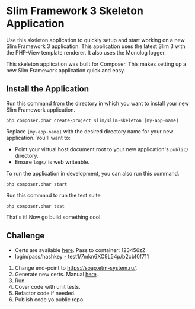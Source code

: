 # Slim Framework 3 Skeleton Application

Use this skeleton application to quickly setup and start working on a new Slim Framework 3 application. This application uses the latest Slim 3 with the PHP-View template renderer. It also uses the Monolog logger.

This skeleton application was built for Composer. This makes setting up a new Slim Framework application quick and easy.

## Install the Application

Run this command from the directory in which you want to install your new Slim Framework application.

    php composer.phar create-project slim/slim-skeleton [my-app-name]

Replace `[my-app-name]` with the desired directory name for your new application. You'll want to:

* Point your virtual host document root to your new application's `public/` directory.
* Ensure `logs/` is web writeable.

To run the application in development, you can also run this command. 

	php composer.phar start

Run this command to run the test suite

	php composer.phar test

That's it! Now go build something cool.

## Challenge

* Certs are available [here](https://bitbucket.org/etm-v/etm-php-challenge/downloads/soap_cert.zip). Pass to container: 123456zZ
* login/pass/hashkey - test1/7mkn6XC9L54p/b2cbf0f711

1. Change end-point to https://soap.etm-system.ru/.
2. Generate new certs. Manual [here](https://bitbucket.org/etm-v/etm-php-challenge/downloads/ETM%20system%20Certificate%20Request%20Form%20v0.3.pdf).
3. Run.
4. Cover code with unit tests.
5. Refactor code if needed.
6. Publish code yo public repo.